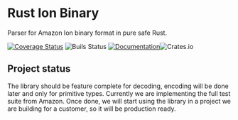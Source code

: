 # Rust Ion Binary
Parser for Amazon Ion binary format in pure safe Rust.

[![Coverage Status](https://coveralls.io/repos/github/Couragium/ion-binary-rs/badge.svg?branch=master)](https://coveralls.io/github/Couragium/ion-binary-rs?branch=master) ![Buils Status](https://github.com/Couragium/ion-binary-rs/workflows/Rust/badge.svg) [![Documentation](https://docs.rs/ion-binary-rs/badge.svg)](https://docs.rs/ion-binary-rs)![Crates.io](https://img.shields.io/crates/v/ion-binary-rs)

## Project status

The library should be feature complete for decoding, encoding will be done later and only for primitive types. Currently we are implementing the full test suite from Amazon. Once done, we will start using the library in a project we are building for a customer, so it will be production ready. 
